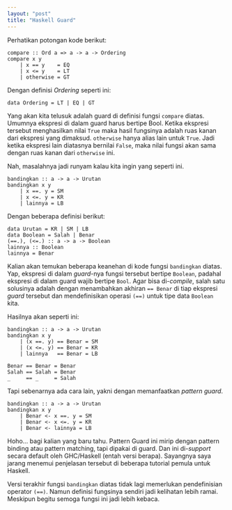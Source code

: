 ```yaml
---
layout: "post"
title: "Haskell Guard"
---
```


Perhatikan potongan kode berikut:

    compare :: Ord a => a -> a -> Ordering
    compare x y
        | x == y    = EQ
        | x <= y    = LT
        | otherwise = GT

Dengan definisi *Ordering* seperti ini:

    data Ordering = LT | EQ | GT

Yang akan kita telusuk adalah guard di definisi fungsi `compare` diatas.
Umumnya ekspresi di dalam guard harus bertipe Bool. Ketika ekspresi tersebut
menghasilkan nilai `True` maka hasil fungsinya adalah ruas kanan dari
ekspresi yang dimaksud. `otherwise` hanya alias lain untuk `True`. Jadi
ketika ekspresi lain diatasnya bernilai `False`, maka nilai fungsi akan sama
dengan ruas kanan dari `otherwise` ini.

Nah, masalahnya jadi runyam kalau kita ingin yang seperti ini.

    bandingkan :: a -> a -> Urutan
    bandingkan x y
        | x ==. y = SM
        | x <=. y = KR
        | lainnya = LB

Dengan beberapa definisi berikut:

    data Urutan = KR | SM | LB
    data Boolean = Salah | Benar
    (==.), (<=.) :: a -> a -> Boolean
    lainnya :: Boolean
    lainnya = Benar

Kalian akan temukan beberapa keanehan di kode fungsi `bandingkan` diatas.
Yap, ekspresi di dalam *guard*-nya fungsi tersebut bertipe `Boolean`,
padahal ekspresi di dalam guard wajib bertipe `Bool`. Agar bisa
di-*compile*, salah satu solusinya adalah dengan menambahkan akhiran `==
Benar` di tiap ekspresi *guard* tersebut dan mendefinisikan operasi `(==)`
untuk tipe data `Boolean` kita.

Hasilnya akan seperti ini:

    bandingkan :: a -> a -> Urutan
    bandingkan x y
        | (x ==. y) == Benar = SM
        | (x <=. y) == Benar = KR
        | lainnya   == Benar = LB

    Benar == Benar = Benar
    Salah == Salah = Benar
    _     == _     = Salah

Tapi sebenarnya ada cara lain, yakni dengan memanfaatkan *pattern guard*.

    bandingkan :: a -> a -> Urutan
    bandingkan x y
        | Benar <- x ==. y = SM
        | Benar <- x <=. y = KR
        | Benar <- lainnya = LB

Hoho... bagi kalian yang baru tahu. Pattern Guard ini mirip dengan pattern
binding atau pattern matching, tapi dipakai di guard. Dan ini di-*support*
secara default oleh GHC/Haskell (entah versi berapa). Sayangnya saya jarang
menemui penjelasan tersebut di beberapa tutorial pemula untuk Haskell.

Versi terakhir fungsi `bandingkan` diatas tidak lagi memerlukan
pendefinisian operator `(==)`. Namun definisi fungsinya sendiri jadi
kelihatan lebih ramai. Meskipun begitu semoga fungsi ini jadi lebih kebaca.
